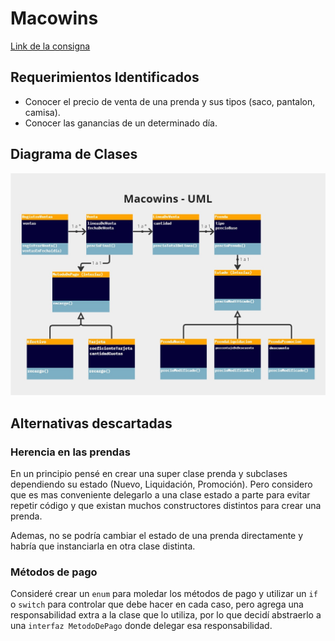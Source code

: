 # Macowins
[Link de la consigna](https://docs.google.com/document/d/1mjWKl9YH9Bb39iIUl1bQj_xhx_-CjCAMpcAXRqKhVjU/edit#)

## Requerimientos Identificados
-   Conocer el precio de venta de una prenda y sus tipos (saco, pantalon, camisa).
-   Conocer las ganancias de un determinado día.

## Diagrama de Clases

![enter image description here](https://github.com/ValenAquino/macowin/blob/main/assets/DiagramaDeClases.jpg?raw=true)

## Alternativas descartadas

### Herencia en las prendas

En un principio pensé en crear una super clase prenda y subclases dependiendo su estado (Nuevo, Liquidación, Promoción). Pero considero que es mas conveniente delegarlo a una clase estado a parte para evitar repetir código y que existan muchos constructores distintos para crear una prenda.

Ademas, no se podría  cambiar el estado de una prenda directamente y habría que instanciarla en otra clase distinta.

### Métodos de pago

Consideré crear un `enum` para moledar los métodos de pago y utilizar un `if` o `switch` para controlar que debe hacer en cada caso, pero agrega una responsabilidad extra a la clase que lo utiliza, por lo que decidí abstraerlo a una `interfaz MetodoDePago` donde delegar esa responsabilidad.

